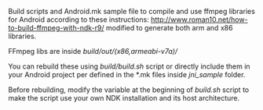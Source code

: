 Build scripts and Android.mk sample file to compile and use ffmpeg libraries for Android according to these instructions: http://www.roman10.net/how-to-build-ffmpeg-with-ndk-r9/ modified to generate both arm and x86 libraries.

FFmpeg libs are inside *build/out/(x86,armeabi-v7a)/* 

You can rebuild these using *build/build.sh* script or directly include them in your Android project per defined in the \*.mk files inside *jni_sample* folder.

Before rebuilding, modify the variable at the beginning of *build.sh* script to make the script use your own NDK installation and its host architecture.
